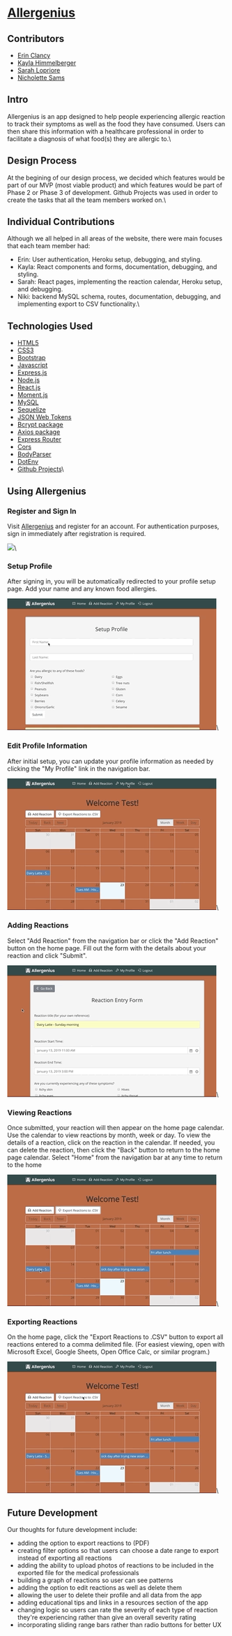# [Allergenius](https://guarded-garden-65682.herokuapp.com/)

## Contributors
- [Erin Clancy](https://github.com/noplanetnoparty) 
- [Kayla Himmelberger](https://github.com/kaylahimmel)
- [Sarah Lopriore](https://github.com/sarahlopriore)
- [Nicholette Sams](https://github.com/nicholettesams)

## Intro
Allergenius is an app designed to help people experiencing allergic reaction to track their symptoms as well as the food they have consumed.  Users can then share this information with a healthcare professional in order to facilitate a diagnosis of what food(s) they are allergic to.\\

## Design Process
At the begining of our design process, we decided which features would be part of our MVP (most viable product) and which features would be part of Phase 2 or Phase 3 of development. Github Projects was used in order to create the tasks that all the team members worked on.\\

## Individual Contributions
Although we all helped in all areas of the website, there were main focuses that each team member had:

- Erin: User authentication, Heroku setup, debugging, and styling.  
- Kayla: React components and forms, documentation, debugging, and styling.  
- Sarah: React pages, implementing the reaction calendar, Heroku setup, and debugging. 
- Niki: backend MySQL schema, routes, documentation, debugging, and implementing export to CSV functionality.\\

## Technologies Used
- [HTML5](developer.mozilla.org/en-US/docs/Web/Guide/HTML/HTML5)
- [CSS3](https://developer.mozilla.org/en-US/docs/Web/CSS)
- [Bootstrap](https://getbootstrap.com)
- [Javascript](https://www.javascript.com)
- [Express.js](https://expressjs.com)
- [Node.js](https://nodejs.org/en/docs)
- [React.js](https://reactjs.org)
- [Moment.js](http://momentjs.com)
- [MySQL](https://github.com/mysqljs/mysql#readme)
- [Sequelize](https://github.com/sequelize/sequelize#readme)
- [JSON Web Tokens](https://jwt.io)
- [Bcrypt package](https://github.com/kelektiv/node.bcrypt.js#readme)
- [Axios package](https://github.com/axios/axios) 
- [Express Router](https://github.com/mciparelli/express-router#readme)
- [Cors](https://github.com/expressjs/cors#readme)
- [BodyParser](https://github.com/expressjs/body-parser#readme)
- [DotEnv](https://github.com/motdotla/dotenv#readme)
- [Github Projects](https://help.github.com/articles/about-project-boards)\\

## Using Allergenius

### Register and Sign In
Visit [Allergenius](https://guarded-garden-65682.herokuapp.com) and register for an account. For authentication purposes, sign in immediately after registration is required.

![](client/src/assets/gifs/register+sign_in.gif)\

### Setup Profile
After signing in, you will be automatically redirected to your profile setup page.  Add your name and any known food allergies.

![](client/src/assets/gifs/profile_setup.gif)\

### Edit Profile Information
After initial setup, you can update your profile information as needed by clicking the "My Profile" link in the navigation bar.

![](client/src/assets/gifs/profile_edit.gif)\

### Adding Reactions
Select "Add Reaction" from the navigation bar or click the "Add Reaction" button on the home page.  Fill out the form with the details about your reaction and click "Submit".

![](client/src/assets/gifs/reaction_add.gif)\

### Viewing Reactions
Once submitted, your reaction will then appear on the home page calendar.  Use the calendar to view reactions by month, week or day.  To view the details of a reaction, click on the reaction in the calendar.  If needed, you can delete the reaction, then click the "Back" button to return to the home page calendar.  Select "Home" from the navigation bar at any time to return to the home 

![](client/src/assets/gifs/reaction_view+delete.gif)\

### Exporting Reactions
On the home page, click the "Export Reactions to .CSV" button to export all reactions entered to a comma delimited file. (For easiest viewing, open with Microsoft Excel, Google Sheets, Open Office Calc, or similar program.)

![](client/src/assets/gifs/download.gif)\\

## Future Development
Our thoughts for future development include:
- adding the option to export reactions to (PDF)
- creating filter options so that users can choose a date range to export instead of exporting all reactions
- adding the ability to upload photos of reactions to be included in the exported file for the medical professionals
- building a graph of reactions so user can see patterns
- adding the option to edit reactions as well as delete them
- allowing the user to delete their profile and all data from the app
- adding educational tips and links in a resources section of the app
- changing logic so users can rate the severity of each type of reaction they're experiencing rather than give an overall severity rating
- incorporating sliding range bars rather than radio buttons for better UX
